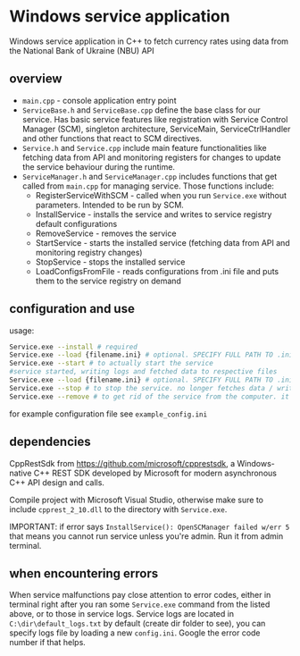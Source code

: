 # Windows service application

Windows service application in C++ to fetch currency rates using data from the National Bank of Ukraine (NBU) API

## overview

-   `main.cpp` - console application entry point
-   `ServiceBase.h` and `ServiceBase.cpp` define the base class for our service. Has basic service features like registration with Service Control Manager (SCM), singleton architecture, ServiceMain, ServiceCtrlHandler and other functions that react to SCM directives.
-   `Service.h` and `Service.cpp` include main feature functionalities like fetching data from API and monitoring registers for changes to update the service behaviour during the runtime.
-   `ServiceManager.h` and `ServiceManager.cpp` includes functions that get called from `main.cpp` for managing service. Those functions include:
    -   RegisterServiceWithSCM - called when you run `Service.exe` without parameters. Intended to be run by SCM.
    -   InstallService - installs the service and writes to service registry default configurations
    -   RemoveService - removes the service
    -   StartService - starts the installed service (fetching data from API and monitoring registry changes)
    -   StopService - stops the installed service
    -   LoadConfigsFromFile - reads configurations from .ini file and puts them to the service registry on demand

## configuration and use

usage:

```bash
Service.exe --install # required
Service.exe --load {filename.ini} # optional. SPECIFY FULL PATH TO .ini FILE, like "C:\\dir\\config.ini".
Service.exe --start # to actually start the service
#service started, writing logs and fetched data to respective files
Service.exe --load {filename.ini} # optional. SPECIFY FULL PATH TO .ini FILE. can load configurations in runtime and apply them instantly
Service.exe --stop # to stop the service. no longer fetches data / writes to files
Service.exe --remove # to get rid of the service from the computer. it is recommended to stop the service (if it was started) before removing it.
```

for example configuration file see `example_config.ini`

## dependencies

CppRestSdk from https://github.com/microsoft/cpprestsdk, a Windows-native C++ REST SDK developed by Microsoft for modern asynchronous C++ API design and calls.

Compile project with Microsoft Visual Studio, otherwise make sure to include `cpprest_2_10.dll` to the directory with `Service.exe`.

IMPORTANT: if error says `InstallService(): OpenSCManager failed w/err 5` that means you cannot run service unless you're admin. Run it from admin terminal.

## when encountering errors

When service malfunctions pay close attention to error codes, either in terminal right after you ran some `Service.exe` command from the listed above, or to those in service logs. Service logs are located in `C:\dir\default_logs.txt` by default (create dir folder to see), you can specify logs file by loading a new `config.ini`.
Google the error code number if that helps.
